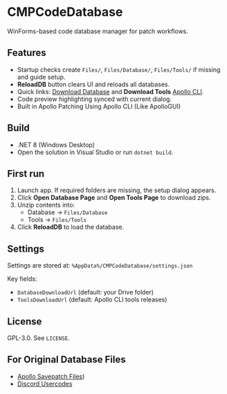 # CMPCodeDatabase

WinForms-based code database manager for patch workflows.

## Features
- Startup checks create `Files/`, `Files/Database/`, `Files/Tools/` if missing and guide setup.
- **ReloadDB** button clears UI and reloads all databases.
- Quick links: [Download Database](https://drive.google.com/drive/folders/1MoOYhItCwsTypEkn8a98TY3O32t8WnIe) and **Download Tools** [Apollo CLI](https://github.com/bucanero/apollo-lib/releases).
- Code preview highlighting synced with current dialog.
- Built in Apollo Patching Using Apollo CLI (Like ApolloGUI)

## Build
- .NET 8 (Windows Desktop)
- Open the solution in Visual Studio or run `dotnet build`.

## First run
1. Launch app. If required folders are missing, the setup dialog appears.
2. Click **Open Database Page** and **Open Tools Page** to download zips.
3. Unzip contents into:
   - Database → `Files/Database`
   - Tools → `Files/Tools`
4. Click **ReloadDB** to load the database.

## Settings
Settings are stored at: `%AppData%/CMPCodeDatabase/settings.json`

Key fields:
- `DatabaseDownloadUrl` (default: your Drive folder)
- `ToolsDownloadUrl` (default: Apollo CLI tools releases)

## License
GPL-3.0. See `LICENSE`.

## For Original Database Files
- [Apollo Savepatch Files](https://github.com/bucanero/apollo-patches))
- [Discord Usercodes](https://docs.google.com/spreadsheets/d/1pln64WRA8QhhrW1QBDEn97HEbp4gdvBNd3GnrC4Bg5c/edit?gid=0#gid=0)


